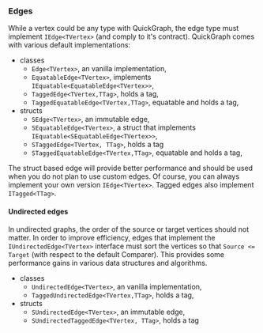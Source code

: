 ### Edges

While a vertex could be any type with QuickGraph, the edge type must implement `IEdge<TVertex>` (and comply to it's contract). QuickGraph comes with various default implementations:
* classes
	* `Edge<TVertex>`, an vanilla implementation,
	* `EquatableEdge<TVertex>`, implements `IEquatable<EquatableEdge<TVertex>>`,
	* `TaggedEdge<TVertex,TTag>`, holds a tag,
	* `TaggedEquatableEdge<TVertex,TTag>`, equatable and holds a tag,
* structs
	* `SEdge<TVertex>`, an immutable edge,
	* `SEquatableEdge<TVertex>`, a struct that implements `IEquatable<SEquatableEdge<TVertex>>`,
	* `STaggedEdge<TVertex, TTag>`, holds a tag
	* `STaggedEquatableEdge<TVertex,TTag>`, equatable and holds a tag,

The struct based edge will provide better performance and should be used when you do not plan to use custom edges. Of course, you can always implement your own version `IEdge<TVertex>`. Tagged edges also implement `ITagged<TTag>`. 

#### Undirected edges

In undirected graphs, the order of the source or target vertices should not matter. In order to improve efficiency, edges that implement the `IUndirectedEdge<TVertex>` interface must sort the vertices so that `Source <= Target` (with respect to the default Comparer). This provides some performance gains in various data structures and algorithms. 
* classes
	* `UndirectedEdge<TVertex>`, an vanilla implementation,
	* `TaggedUndirectedEdge<TVertex,TTag>`, holds a tag,
* structs
	* `SUndirectedEdge<TVertex>`, an immutable edge,
	* `SUndirectedTaggedEdge<TVertex, TTag>`, holds a tag
